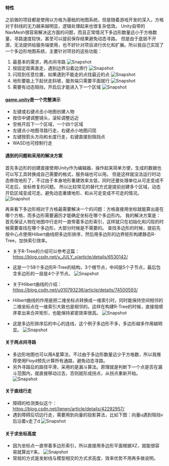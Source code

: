 #### 特性
之前做的项目都是使用以方格为基础的地图系统，但是随着游戏开发的深入，方格对于斜线的无力越来越明显，逻辑处理起来也很复杂低效。
Unity自带的NavMesh很容易解决这方面的问题，而且正常情况下多边形数量远小于方格数量，寻路速度较快，甚至可以提前保存结果避免动态寻路。
但是由于底层不开源，无法提供给服务端使用，也不好针对项目进行优化和扩展。所以我自己实现了一个多边形地图系统，主要针对项目的这些功能：

1. 最基本的需求，两点间寻路
![Snapshot](./Snapshots/1.path.png)
2. 按固定距离直走，遇到边界沿着边滑行
![Snapshot](./Snapshots/2.towards.png)
3. 闪现到任意位置，如果遇到不能走的点找最近的点
![Snapshot](./Snapshots/3.position.png)
4. 地形要能上下起伏走斜坡，服务端只需要平面就行
![Snapshot](./Snapshots/4.height.png)
5. 需要有动态阻挡，开启后才能进入下一个区域
![Snapshot](./Snapshots/5.area.png)

#### [game.unity](https://github.com/genechiu/NavMesh/tree/master/Assets/Scenes)是一个完整演示
- 左键或右键点击小地图创建人物
- 按住中键调整镜头，滚轮调整远近
- 空格开启下一个区域，一个四个区域
- 左键点小地图寻路行走，右键点小地图闪现
- 左键按箭头方向和长度行走，右键直接到阻挡点
- WASD也可控制行走

#### 遇到的问题和采用的解决方案
首先多边形的创建直接使用Unity作为编辑器，操作起来简单方便，生成的数据也可以写工具转换成自己需要的格式，服务端也可以用。
但是这样就没法运行时动态修改地形了，不过由于本身地形重建效率太低，同时还要处理单位从可走变成不可走后，坐标修复的问题。
所以比较常见的替代方式是提前创建多个区域，动态开启区域变成可走。避免动态重建地形、和从可走变成不可走的情况。
![Snapshot](./Snapshots/6.editor.png)

再来看下多边形相对于方格最需要解决一个的问题：方格直接用坐标就能算出是在哪个方格，而多边形需要遍历才能确定坐标在哪个多边形内。
我的解决方案是：首先保证人物在地图中行走时一直带着多边形索引，这样就只在初始化和闪现的时候需要查找在哪个多边形，大部分时候是不需要的。
查找多边形的时候，提前先按中心点使用Hilbert曲线把多边形排序，然后用多边形的边界矩形构建静态R-Tree，加快索引效率。

- 关于R-Tree的介绍可以参考这篇：https://blog.csdn.net/v_JULY_v/article/details/6530142/
- 这是一个58个多边形R-Tree的结构，3个根节点，中间层5个子节点，最后包含多边形的一层是4个子节点。
![Snapshot](./Snapshots/7.rtree.png)</br>

- 关于Hilbert曲线的介绍：https://blog.csdn.net/u010793236/article/details/74500593/
- Hilbert曲线的作用是把二维坐标点转换成一维索引时，同时能保持空间相邻的二维坐标点在一维索引大致也是相邻的。这样在构建R-Tree的时候，直接按顺序拿出来合并矩形，也能保持紧密效率很高。
![Snapshot](./Snapshots/7.hilbert.png)
- 这是多边形排序后的中心的连线，这个例子多边形不多，多边形越多作用越明显。
![Snapshot](./Snapshots/7.center.png)

#### 关于两点间寻路
- 多边形地图也可以用A星算法，不过由于多边形数量远少于方格数，所以我推荐使用Floyd预先计算所有通路，避免动态寻路。
- 另外寻路后的路径平滑，采用的是漏斗算法。原理就是判断下一个点是否在漏斗范围内，就直接移动过去，否则就形成拐点，从拐点重新开始。
![Snapshot](./Snapshots/8.funnel.png)

#### 关于直线行走
- 障碍的检测类似这个：https://blog.csdn.net/lienen/article/details/42292957/
- 遇到障碍后切边行走，需要用到向量的投影算法，比如下图：向量u遇到阻挡v后沿着v走了d
![Snapshot](./Snapshots/9.projection.png)

#### 关于求坐标高度
- 因为坐标点一直带着多边形索引，所以直接用多边形平面根据XZ，就能很容易就算出Y来。
![Snapshot](./Snapshots/10.y.png)
- 常规的方式是发射线与模型相交的方式求高度，效率优势不用再多做说明。
